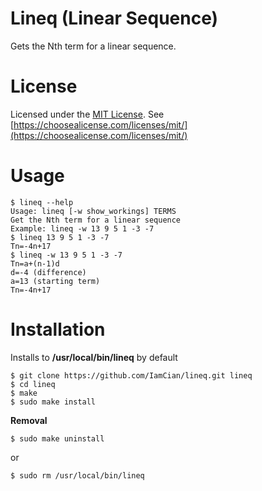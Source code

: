 # Lineq (Linear Sequence)
Gets the Nth term for a linear sequence.

# License
Licensed under the [MIT License](https://github.com/IamCian/lineq/blob/master/LICENSE).
See [https://choosealicense.com/licenses/mit/](https://choosealicense.com/licenses/mit/)

# Usage
```console
$ lineq --help
Usage: lineq [-w show_workings] TERMS
Get the Nth term for a linear sequence
Example: lineq -w 13 9 5 1 -3 -7
$ lineq 13 9 5 1 -3 -7
Tn=-4n+17
$ lineq -w 13 9 5 1 -3 -7
Tn=a+(n-1)d
d=-4 (difference)
a=13 (starting term)
Tn=-4n+17
```

# Installation
Installs to __/usr/local/bin/lineq__ by default
```console
$ git clone https://github.com/IamCian/lineq.git lineq
$ cd lineq
$ make
$ sudo make install
```
**Removal**
```console
$ sudo make uninstall
```
or
```console
$ sudo rm /usr/local/bin/lineq
```
